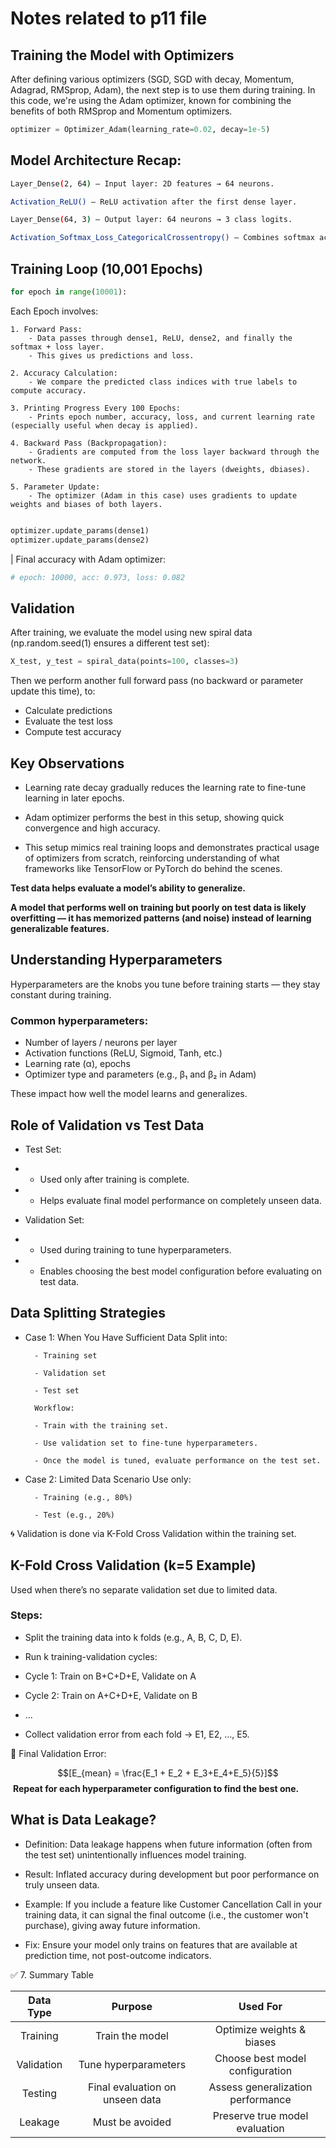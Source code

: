 # Notes related to p11 file

## Training the Model with Optimizers
After defining various optimizers (SGD, SGD with decay, Momentum, Adagrad, RMSprop, Adam), the next step is to use them during training. In this code, we're using the Adam optimizer, known for combining the benefits of both RMSprop and Momentum optimizers.

```python
optimizer = Optimizer_Adam(learning_rate=0.02, decay=1e-5)
```

## Model Architecture Recap:
```bash
Layer_Dense(2, 64) – Input layer: 2D features → 64 neurons.

Activation_ReLU() – ReLU activation after the first dense layer.

Layer_Dense(64, 3) – Output layer: 64 neurons → 3 class logits.

Activation_Softmax_Loss_CategoricalCrossentropy() – Combines softmax activation + cross-entropy loss for multi-class classification.
```

## Training Loop (10,001 Epochs)
```python
for epoch in range(10001):
```
Each Epoch involves:

    1. Forward Pass:
        - Data passes through dense1, ReLU, dense2, and finally the softmax + loss layer.
        - This gives us predictions and loss.

    2. Accuracy Calculation:
        - We compare the predicted class indices with true labels to compute accuracy.
    
    3. Printing Progress Every 100 Epochs:
        - Prints epoch number, accuracy, loss, and current learning rate (especially useful when decay is applied).

    4. Backward Pass (Backpropagation):
        - Gradients are computed from the loss layer backward through the network.
        - These gradients are stored in the layers (dweights, dbiases).

    5. Parameter Update:
        - The optimizer (Adam in this case) uses gradients to update weights and biases of both layers.

```python

optimizer.update_params(dense1)
optimizer.update_params(dense2)
```

| Final accuracy with Adam optimizer:

```python
# epoch: 10000, acc: 0.973, loss: 0.082
```

## Validation
After training, we evaluate the model using new spiral data (np.random.seed(1) ensures a different test set):

``` python
X_test, y_test = spiral_data(points=100, classes=3)
```

Then we perform another full forward pass (no backward or parameter update this time), to:

- Calculate predictions
- Evaluate the test loss
- Compute test accuracy

## Key Observations
- Learning rate decay gradually reduces the learning rate to fine-tune learning in later epochs.
- Adam optimizer performs the best in this setup, showing quick convergence and high accuracy.

- This setup mimics real training loops and demonstrates practical usage of optimizers from scratch, reinforcing understanding of what frameworks like TensorFlow or PyTorch do behind the scenes.



**Test data helps evaluate a model’s ability to generalize.**

**A model that performs well on training but poorly on test data is likely overfitting — it has memorized patterns (and noise) instead of learning generalizable features.**

## Understanding Hyperparameters
Hyperparameters are the knobs you tune before training starts — they stay constant during training.

### Common hyperparameters:
- Number of layers / neurons per layer
- Activation functions (ReLU, Sigmoid, Tanh, etc.)
- Learning rate (α), epochs
- Optimizer type and parameters (e.g., β₁ and β₂ in Adam)

These impact how well the model learns and generalizes.

## Role of Validation vs Test Data
- Test Set:
- - Used only after training is complete.
- - Helps evaluate final model performance on completely unseen data.

- Validation Set:
- - Used during training to tune hyperparameters.
- - Enables choosing the best model configuration before evaluating on test data.

## Data Splitting Strategies
- Case 1: When You Have Sufficient Data
        Split into:

        - Training set

        - Validation set

        - Test set

        Workflow:

        - Train with the training set.

        - Use validation set to fine-tune hyperparameters.

        - Once the model is tuned, evaluate performance on the test set.

- Case 2: Limited Data Scenario
        Use only:

        - Training (e.g., 80%)

        - Test (e.g., 20%)

🌀 Validation is done via K-Fold Cross Validation within the training set.

## K-Fold Cross Validation (k=5 Example)
Used when there’s no separate validation set due to limited data.

### Steps:

- Split the training data into k folds (e.g., A, B, C, D, E).
- Run k training-validation cycles:
- Cycle 1: Train on B+C+D+E, Validate on A
- Cycle 2: Train on A+C+D+E, Validate on B

- ...

- Collect validation error from each fold → E1, E2, ..., E5.

🧮 Final Validation Error:

$$[E_{mean} = \frac{E_1 + E_2 + E_3+E_4+E_5}{5}]$$
​
**Repeat for each hyperparameter configuration to find the best one.**

## What is Data Leakage?
- Definition: Data leakage happens when future information (often from the test set) unintentionally influences model training.

- Result: Inflated accuracy during development but poor performance on truly unseen data.

- Example: If you include a feature like Customer Cancellation Call in your training data, it can signal the final outcome (i.e., the customer won't purchase), giving away future information.

- Fix: Ensure your model only trains on features that are available at prediction time, not post-outcome indicators.

✅ 7. Summary Table

|Data Type	|Purpose |Used For|
|:-----------:|:--------:|:--------:|
|Training	|Train the model |Optimize weights & biases|
|Validation	|Tune hyperparameters |Choose best model configuration|
|Testing	|Final evaluation on unseen data |Assess generalization performance|
|Leakage	|Must be avoided |Preserve true model evaluation|
